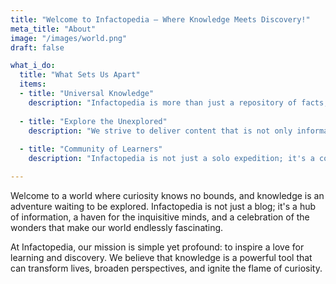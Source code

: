 ```yaml
---
title: "Welcome to Infactopedia – Where Knowledge Meets Discovery!"
meta_title: "About"
image: "/images/world.png"
draft: false

what_i_do:
  title: "What Sets Us Apart"
  items:
  - title: "Universal Knowledge"
    description: "Infactopedia is more than just a repository of facts; it's a curated journey through the realms of science, history, technology, culture, and beyond. "
  
  - title: "Explore the Unexplored"
    description: "We strive to deliver content that is not only informative but also engaging, making the process of learning an enjoyable and enriching experience."
  
  - title: "Community of Learners"
    description: "Infactopedia is not just a solo expedition; it's a community of like-minded individuals who share a passion for learning. Join our discussions, share your thoughts, and be a part of a community."

---
```


Welcome to a world where curiosity knows no bounds, and knowledge is an adventure waiting to be explored. Infactopedia is not just a blog; it's a hub of information, a haven for the inquisitive minds, and a celebration of the wonders that make our world endlessly fascinating.

At Infactopedia, our mission is simple yet profound: to inspire a love for learning and discovery. We believe that knowledge is a powerful tool that can transform lives, broaden perspectives, and ignite the flame of curiosity. 